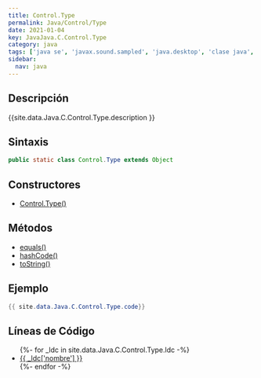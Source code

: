 ```yaml
---
title: Control.Type
permalink: Java/Control/Type
date: 2021-01-04
key: JavaJava.C.Control.Type
category: java
tags: ['java se', 'javax.sound.sampled', 'java.desktop', 'clase java', 'Java 1.0']
sidebar: 
  nav: java
---
```


## Descripción
{{site.data.Java.C.Control.Type.description }}

## Sintaxis
~~~java
public static class Control.Type extends Object
~~~

## Constructores
* [Control.Type()](/Java/Control/Type/Control/Type/)

## Métodos
* [equals()](/Java/Control/Type/equals)
* [hashCode()](/Java/Control/Type/hashCode)
* [toString()](/Java/Control/Type/toString)

## Ejemplo
~~~java
{{ site.data.Java.C.Control.Type.code}}
~~~

## Líneas de Código
<ul>
{%- for _ldc in site.data.Java.C.Control.Type.ldc -%}
   <li>
       <a href="{{_ldc['url'] }}">{{ _ldc['nombre'] }}</a>
   </li>
{%- endfor -%}
</ul>
